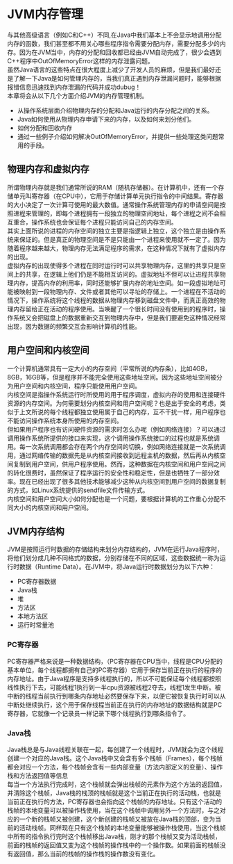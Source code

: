 # JVM内存管理
与其他高级语言（例如C和C++）不同,在Java中我们基本上不会显示地调用分配内存的函数，我们甚至都不用关心哪些程序指令需要分配内存，需要分配多少的内存。因为在JVM当中，内存的分配和回收都已经由JVM自动完成了，很少会遇到C++程序中OutOfMemoryError这样的内存泄露问题。  
虽然Java语言的这些特点在很大程度上减少了开发人员的麻烦，但是我们最好还是了解一下Java是如何管理内存的，当我们真正遇到内存泄漏问题时，能够根据报错信息迅速找到内存泄漏的代码并成功dubug！  
本章将会从以下几个方面介绍JVM的内存管理机制。  
- 从操作系统层面介绍物理内存的分配和Java运行的内存分配之间的关系。
- Java如何使用从物理内存申请下来的内存，以及如何来划分他们。
- 如何分配和回收内存
- 通过一些例子介绍如何解决OutOfMemoryError，并提供一些处理这类问题常用的手段。
## 物理内存和虚拟内存
所谓物理内存就是我们通常所说的RAM（随机存储器）。在计算机中，还有一个存储单元叫寄存器（在CPU中），它用于存储计算单元执行指令的中间结果。寄存器的大小决定了一次计算可使用的最大数值。通常操作系统管理内存的申请空间是按照进程来管理的，即每个进程拥有一段独立的物理空间地址，每个进程之间不会相互重合，操作系统也会保证每个进程只能访问自己的内存空间。  
其实上面所说的进程的内存空间的独立主要是指逻辑上独立，这个独立是由操作系统来保证的。但是真正的物理空间是不是只能由一个进程来使用就不一定了。因为随着程序越来越大，物理内存无法满足程序的需求，在这种情况下就有了虚拟内存的出现。  
虚拟内存的出现使得多个进程在同时运行时可以共享物理内存，这里的共享只是空间上的共享，在逻辑上他们仍是不能相互访问的。虚拟地址不但可以让进程共享物理内存，提高内存的利用率，同时还能够扩展内存的地址空间。如一段虚拟地址可能被映射到一段物理内存、文件或者其他可以寻址的存储上。一个进程在不活动的情况下，操作系统将这个线程的数据从物理内存移到磁盘文件中，而真正高效的物理内存留给正在活动的程序使用。当唤醒了一个很长时间没有使用到的程序时，操作系统又会把磁盘上的数据重新交互到物理内存中，但是我们要避免这种情况经常出现，因为数据的频繁交互会影响计算机的性能。
## 用户空间和内核空间
 一个计算机通常具有一定大小的内存空间（平常所说的内存条），比如4GB，8GB，16GB等，但是程序并不能完全使用这些地址空间。因为这些地址空间被分为用户空间和内核空间，程序只能使用用户空间。  
 内核空间是指操作系统运行时所使用的用于程序调度，虚拟内存的使用和连接硬件资源的内存空间。为何需要划分内核空间和用户空间呢？也是出于安全的考虑，类似于上文所说的每个线程都独立使用属于自己的内存，互不干扰一样，用户程序也不能访问操作系统本身所使用的内存空间。  
 但如果用户程序也有访问硬件资源的需求时怎么办呢（例如网络连接）？可以通过调用操作系统所提供的接口来实现，这个调用操作系统接口的过程也就是系统调用。每一次系统调用都会存在两个内存空间的切换，例如网络连接就是一次系统调用，通过网络传输的数据先是从内核空间接收到远程主机的数据，然后再从内核空间复制到用户空间，供用户程序使用。然而，这种数据在内核空间和用户空间之间的转化很费时，虽然保证了程序运行的安全性和稳定性，但是也牺牲了一部分效率。现在已经出现了很多其他技术能够减少这种从内核空间到用户空间的数据复制的方式，如Linux系统提供的sendfile文件传输方式。  
 内核空间和用户空间大小如何分配也是一个问题，要根据计算机的工作重心分配不同大小的内核空间和用户空间。
 ## JVM内存结构
 JVM是按照运行时数据的存储结构来划分内存结构的，JVM在运行Java程序时，将他们划分成几种不同格式的数据，分别存储在不同的区域，这些数据统一称为运行时数据（Runtime Data）。在JVM中，将Java运行时数据划分为以下六种：  
 - PC寄存器数据
 - Java栈
 - 堆
 - 方法区
 - 本地方法区
 - 运行时常量池
 ### PC寄存器
 PC寄存器严格来说是一种数据结构，（PC寄存器在CPU当中，线程是CPU分配的基本单位，每个线程都拥有自己的PC寄存器）它用于保存当前正在执行的程序的内存地址。由于Java程序是支持多线程执行的，所以不可能保证每个线程都按照线性执行下去，可能线程1执行到一半cpu资源被线程2夺去，线程1发生中断。被中断的线程当前执行到哪条内存地址必然要保存下来，以便它被恢复执行时可以从中断处继续执行，这个用于保存线程当前正在执行的内存地址的数据结构就是PC寄存器，它就像一个记录员一样记录下哪个线程执行到哪条指令了。  
 ### Java栈
 Java栈总是与Java线程关联在一起，每创建了一个线程时，JVM就会为这个线程创建一个对应的Java栈。这个Java栈中又会含有多个栈帧（Frames），每个栈帧都会对应一个方法，每个栈帧会含有一些内部变量（方法内部定义的变量）、操作栈和方法返回值等信息  
 每当一个方法执行完成时，这个栈帧就会弹出栈帧的元素作为这个方法的返回值，并清除这个栈帧，Java栈的栈顶的栈帧就是这个当前正在执行的活动栈，也就是当前正在执行的方法，PC寄存器也会指向这个栈帧的内存地址。只有这个活动的栈帧的本地变量可以被操作栈使用，当在这个栈帧中调用另外一个方法时，与之对应的一个新的栈帧又被创建，这个新创建的栈帧又被放在Java栈的顶部，变为当前的活动栈帧。同样现在只有这个栈帧的本地变量能够被操作栈使用，当这个栈帧中所有的指令执行完时这个栈帧移出Java栈，刚才的那个栈帧又变为活动栈帧，前面的栈帧的返回值又变为这个栈帧的操作栈中的一个操作数。如果前面的栈帧没有返回值，那么当前的栈帧的操作栈的操作数没有变化。